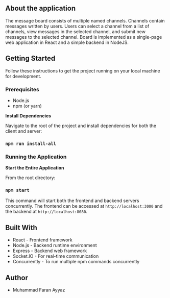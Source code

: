 ## About the application
The message board consists of multiple named channels. Channels contain messages written by users. Users can select a channel from a list of channels, view messages in the selected channel, and submit new messages to the selected channel. Board is implemented as a single-page web application in React and a simple backend in NodeJS.

## Getting Started

Follow these instructions to get the project running on your local machine for development.

### Prerequisites

- Node.js
- npm (or yarn)

**Install Dependencies**

Navigate to the root of the project and install dependencies for both the client and server:

### `npm run install-all`

### Running the Application

**Start the Entire Application**

From the root directory:

### `npm start`

This command will start both the frontend and backend servers concurrently. The frontend can be accessed at `http://localhost:3000` and the backend at `http://localhost:8080`.

## Built With

- React - Frontend framework
- Node.js - Backend runtime environment
- Express - Backend web framework
- Socket.IO - For real-time communication
- Concurrently - To run multiple npm commands concurrently

## Author

- Muhammad Faran Ayyaz
